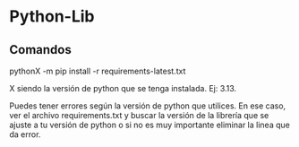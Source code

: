 # Python-Lib

## Comandos
pythonX -m pip install -r requirements-latest.txt

X siendo la versión de python que se tenga instalada. Ej: 3.13.

Puedes tener errores según la versión de python que utilices. En ese caso, ver el archivo requirements.txt y buscar la versión de la librería que se ajuste a tu versión de python o si no es muy importante eliminar la linea que da error.
